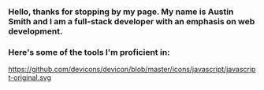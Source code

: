 ### Hello, thanks for stopping by my page.  My name is Austin Smith and I am a full-stack developer with an emphasis on web development.

### Here's some of the tools I'm proficient in:
https://github.com/devicons/devicon/blob/master/icons/javascript/javascript-original.svg



<!--
**Austin-Smith-999/Austin-Smith-999** is a ✨ _special_ ✨ repository because its `README.md` (this file) appears on your GitHub profile.

Here are some ideas to get you started:

- 🔭 I’m currently working on ...
- 🌱 I’m currently learning ...
- 👯 I’m looking to collaborate on ...
- 🤔 I’m looking for help with ...
- 💬 Ask me about ...
- 📫 How to reach me: ...
- 😄 Pronouns: ...
- ⚡ Fun fact: ...
-->

